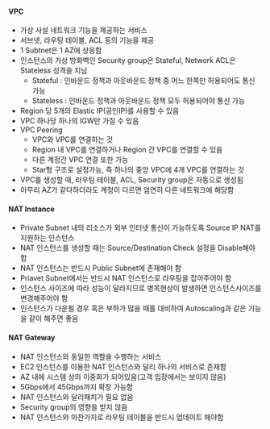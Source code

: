 #### **VPC**

- 가상 사설 네트워크 기능을 제공하는 서비스
- 서브넷, 라우팅 테이블, ACL 등의 기능을 제공
- 1 Subtnet은 1 AZ에 상응함
- 인스턴스의 가상 방화벽인 Security group은 Stateful, Network ACL은 Stateless 성격을 지님
  - Stateful : 인바운드 정책과 아웃바운드 정책 중 어느 한쪽만 허용되어도 통신 가능
  - Stateless : 인바운드 정책과 아웃바운드 정책 모두 허용되어야 통신 가능
- Region 당 5개의 Elastic IP(공인IP)를 사용할 수 있음
- VPC 하나당 하나의 IGW만 가질 수 있음
- VPC Peering
  - VPC와 VPC를 연결하는 것
  - Region 내 VPC를 연결하거나 Region 간 VPC를 연결할 수 있음
  - 다른 계정간 VPC 연결 또한 가능
  - Star형 구조로 설정가능, 즉 하나의 중앙 VPC에 4개 VPC를 연결하는 것
- VPC를 생성할 때, 라우팅 테이블, ACL, Security group은 자동으로 생성됨
- 아무리 AZ가 같다하더라도 계정이 다르면 엄연히 다른 네트워크에 해당함 

#### **NAT Instance** 

- Private Subnet 내의 리소스가 외부 인터넷 통신이 가능하도록 Source IP NAT를 지원하는 인스턴스
- NAT 인스턴스를 생성할 때는 Source/Destination Check 설정을 Disable해야 함
- NAT 인스턴스는 반드시 Public Subnet에 존재해야 함
- Priavet Subnet에서는 반드시 NAT 인스턴스로 라우팅을 잡아주어야 함
- 인스턴스 사이즈에 따라 성능이 달라지므로 병목현상이 발생하면 인스턴스사이즈를 변경해주어야 함
- 인스턴스가 다운될 경우 혹은 부하가 많을 때를 대비하여 Autoscaling과 같은 기능을 같이 해주면 좋음

#### **NAT Gateway**

- NAT 인스턴스와 동일한 역할을 수행하는 서비스
- EC2 인스턴스를 이용한 NAT 인스턴스와 달리 하나의 서비스로 존재함
- AZ 내에 시스템 상의 이중화가 되어있음(고객 입장에서는 보이지 않음)
- 5Gbps에서 45Gbps까지 확장 가능함
- NAT 인스턴스와 달리패치가 필요 없음
- Security group의 영향을 받지 않음
- NAT 인스턴스와 마찬가지로 라우팅 테이블을 반드시 업데이트 해야함